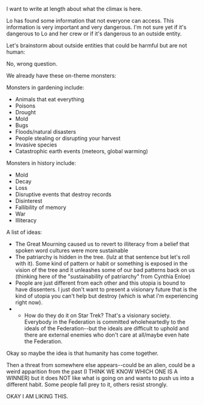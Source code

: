 I want to write at length about what the climax is here. 

Lo has found some information that not everyone can access.  This information is very important and very dangerous.  I'm not sure yet if it's dangerous to Lo and her crew or if it's dangerous to an outside entity.  

Let's brainstorm about outside entities that could be harmful but are not human: 

No, wrong question. 

We already have these on-theme monsters: 

Monsters in gardening include: 
* Animals that eat everything
* Poisons
* Drought
* Mold
* Bugs 
* Floods/natural disasters
* People stealing or disrupting your harvest
* Invasive species 
* Catastrophic earth events (meteors, global warming)

Monsters in history include: 
* Mold
* Decay
* Loss
* Disruptive events that destroy records
* Disinterest
* Fallibility of memory
* War 
* Illiteracy

A list of ideas: 
* The Great Mourning caused us to revert to illiteracy from a belief that spoken word cultures were more sustainable
* The patriarchy is hidden in the tree. (lulz at that sentence but let's roll with it). Some kind of pattern or habit or something is exposed in the vision of the tree and it unleashes some of our bad patterns back on us (thinking here of the "sustainability of patriarchy" from Cynthia Enloe)
* People are just different from each other and this utopia is bound to have dissenters. I just don't want to present a visionary future that is the kind of utopia you can't help but destroy (which is what i'm experiencing right now).  
* * How do they do it on Star Trek? That's a visionary society.  Everybody in the Federation is committed wholeheartedly to the ideals of the Federation--but the ideals are difficult to uphold and there are external enemies who don't care at all/maybe even hate the Federation. 

Okay so maybe the idea is that humanity has come together.  

Then a threat from somewhere else appears--could be an alien, could be a weird apparition from the past (I THINK WE KNOW WHICH ONE IS A WINNER) but it does NOT like what is going on and wants to push us into a different habit.  Some people fall prey to it, others resist strongly. 

OKAY I AM LIKING THIS. 


